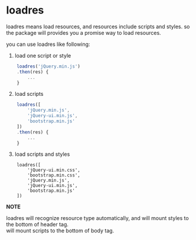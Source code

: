 # loadres

loadres means load resources, and resources include scripts and styles.
so the package will provides you a promise way to load resources.

you can use loadres like following:

1. load one script or style

```js
	loadres('jQuery.min.js')
	.then(res) {
		...
	}
```

2. load scripts

```js
	loadres([
		'jQuery.min.js',
		'jQuery-ui.min.js',
		'bootstrap.min.js'
	])
	.then(res) {
		...
	}
```

3. load scripts and styles
```
	loadres([
		'jQuery-ui.min.css',
		'bootstrap.min.css',
		'jQuery.min.js',
		'jQuery-ui.min.js',
		'bootstrap.min.js'
	])
```

**NOTE**

loadres will recognize resource type automatically, and
will mount styles to the bottom of header tag.  
will mount scripts to the bottom of body tag.